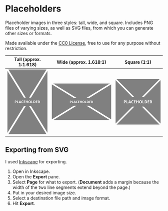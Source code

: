 # Placeholders

Placeholder images in three styles: tall, wide, and square. Includes PNG files of varying sizes, as well as SVG files, from which you can generate other sizes or formats.

Made available under the [CC0 License](./LICENSE), free to use for any purpose without restriction.

| Tall (approx. 1:1.618) | Wide (approx. 1.618:1) | Square (1:1) |
| :--: | :--: | :--: |
| <img src="./tall/placeholder-tall-198x320.png"></img> | <img src="./wide/placeholder-wide-320x198.png"></img> | <img src="./square/placeholder-square-240x240.png"></img> |

## Exporting from SVG

I used [Inkscape](https://inkscape.org/) for exporting.

1. Open in Inkscape.
2. Open the **Export** pane.
3. Select **Page** for what to export. (**Document** adds a margin because the width of the two line segments extend beyond the page.)
4. Put in your desired image size.
5. Select a destination file path and image format.
6. Hit **Export**.
